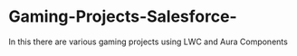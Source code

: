 # Gaming-Projects-Salesforce-
In this there are various gaming projects using LWC and Aura Components
